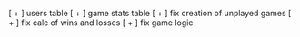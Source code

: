 [ + ] users table
[ + ] game stats table
[ + ] fix creation of unplayed games
[ + ] fix calc of wins and losses
[ + ] fix game logic

